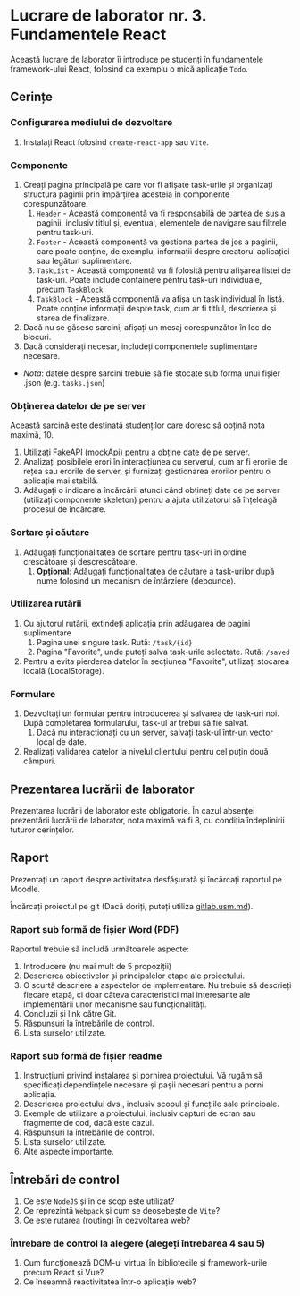 # Lucrare de laborator nr. 3. Fundamentele React

Această lucrare de laborator îi introduce pe studenți în fundamentele framework-ului React, folosind ca exemplu o mică aplicație `Todo`.

## Cerințe

### Configurarea mediului de dezvoltare

1. Instalați React folosind `create-react-app` sau `Vite`.

### Componente

1. Creați pagina principală pe care vor fi afișate task-urile și organizați structura paginii prin împărțirea acesteia în componente corespunzătoare.
    1. `Header` - Această componentă va fi responsabilă de partea de sus a paginii, inclusiv titlul și, eventual, elementele de navigare sau filtrele pentru task-uri.
    2. `Footer` - Această componentă va gestiona partea de jos a paginii, care poate conține, de exemplu, informații despre creatorul aplicației sau legături suplimentare.
    3. `TaskList` - Această componentă va fi folosită pentru afișarea listei de task-uri. Poate include containere pentru task-uri individuale, precum  `TaskBlock`
    4. `TaskBlock` - Această componentă va afișa un task individual în listă. Poate conține informații despre task, cum ar fi titlul, descrierea și starea de finalizare.
2. Dacă nu se găsesc sarcini, afișați un mesaj corespunzător în loc de blocuri.
3. Dacă considerați necesar, includeți componentele suplimentare necesare.
* _Nota_: datele despre sarcini trebuie să fie stocate sub forma unui fișier .json (e.g. `tasks.json`)

### Obținerea datelor de pe server

Această sarcină este destinată studenților care doresc să obțină nota maximă, 10.

1. Utilizați FakeAPI ([mockApi](https://mockapi.io/)) pentru a obține date de pe server.
2. Analizați posibilele erori în interacțiunea cu serverul, cum ar fi erorile de rețea sau erorile de server, și furnizați gestionarea erorilor pentru o aplicație mai stabilă.
3. Adăugați o indicare a încărcării atunci când obțineți date de pe server (utilizați componente skeleton) pentru a ajuta utilizatorul să înțeleagă procesul de încărcare.

### Sortare și căutare

1. Adăugați funcționalitatea de sortare pentru task-uri în ordine crescătoare și descrescătoare.
    1. **Opțional**:  Adăugați funcționalitatea de căutare a task-urilor după nume folosind un mecanism de întârziere (debounce).

### Utilizarea rutării

1. Cu ajutorul rutării, extindeți aplicația prin adăugarea de pagini suplimentare
    1. Pagina unei singure task. Rută: `/task/{id}`
    2. Pagina "Favorite", unde puteți salva task-urile selectate. Rută: `/saved`
2.  Pentru a evita pierderea datelor în secțiunea "Favorite", utilizați stocarea locală (LocalStorage).

### Formulare

1. Dezvoltați un formular pentru introducerea și salvarea de task-uri noi. După completarea formularului, task-ul ar trebui să fie salvat.
    1. Dacă nu interacționați cu un server, salvați task-ul într-un vector local de date.
2. Realizați validarea datelor la nivelul clientului pentru cel puțin două câmpuri.

## Prezentarea lucrării de laborator

Prezentarea lucrării de laborator este obligatorie. În cazul absenței prezentării lucrării de laborator, nota maximă va fi 8, cu condiția îndeplinirii tuturor cerințelor.

## Raport

Prezentați un raport despre activitatea desfășurată și încărcați raportul pe Moodle.

Încărcați proiectul pe git (Dacă doriți, puteți utiliza [gitlab.usm.md](https://gitlab.usm.md)).

### Raport sub formă de fișier Word (PDF)

Raportul trebuie să includă următoarele aspecte:

1. Introducere (nu mai mult de 5 propoziții)
2. Descrierea obiectivelor și principalelor etape ale proiectului.
3. O scurtă descriere a aspectelor de implementare. Nu trebuie să descrieți fiecare etapă, ci doar câteva caracteristici mai interesante ale implementării unor mecanisme sau funcționalități.
4. Concluzii și link către Git.
5. Răspunsuri la întrebările de control.
6. Lista surselor utilizate.

### Raport sub formă de fișier readme

1.  Instrucțiuni privind instalarea și pornirea proiectului. Vă rugăm să specificați dependințele necesare și pașii necesari pentru a porni aplicația.
2. Descrierea proiectului dvs., inclusiv scopul și funcțiile sale principale.
3. Exemple de utilizare a proiectului, inclusiv capturi de ecran sau fragmente de cod, dacă este cazul.
4. Răspunsuri la întrebările de control.
5. Lista surselor utilizate.
6. Alte aspecte importante.

## Întrebări de control
1. Ce este `NodeJS` și în ce scop este utilizat?
2. Ce reprezintă `Webpack` și cum se deosebește de `Vite`?
3. Ce este rutarea (routing) în dezvoltarea web?

### Întrebare de control la alegere (alegeți întrebarea 4 sau 5)
1. Cum funcționează DOM-ul virtual în bibliotecile și framework-urile precum React și Vue?
2. Ce înseamnă reactivitatea într-o aplicație web?